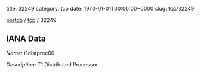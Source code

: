 title: 32249
category: tcp
date: 1970-01-01T00:00:00+0000
slug: tcp/32249

[portdb](/) / [tcp](/category/tcp.html) / 32249


## IANA Data

_Name:_ t1distproc60

_Description:_ T1 Distributed Processor


